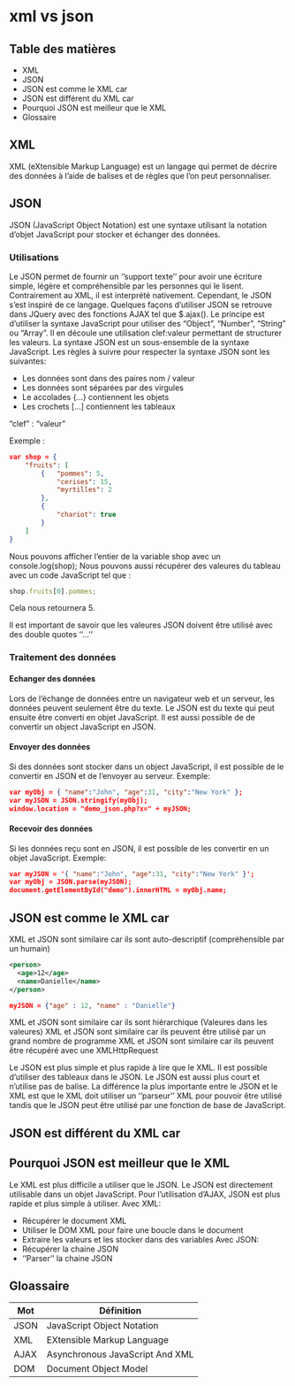 # xml vs json

## Table des matières
- XML
- JSON
- JSON est comme le XML car
- JSON est différent du XML car
- Pourquoi JSON est meilleur que le XML
- Glossaire

## XML

XML (eXtensible Markup Language) est un langage qui permet de décrire des données à l’aide de balises et de règles que l’on peut personnaliser.

## JSON

JSON (JavaScript Object Notation) est une syntaxe utilisant la notation d’objet JavaScript pour stocker et échanger des données.

### Utilisations

Le JSON permet de fournir un ‘’support texte’’ pour avoir une écriture simple, légère et compréhensible par les personnes qui le lisent. Contrairement au XML, il est interprété nativement. Cependant, le JSON s’est inspiré de ce langage. 
Quelques façons d’utiliser JSON se retrouve dans JQuery avec des fonctions AJAX tel que $.ajax().
Le principe est d’utiliser la syntaxe JavaScript pour utiliser des “Object”, “Number”, “String” ou  “Array”. Il en découle une utilisation clef:valeur permettant de structurer les valeurs.
La syntaxe JSON est un sous-ensemble de la syntaxe JavaScript.
Les règles à suivre pour respecter la syntaxe JSON sont les suivantes:
- Les données sont dans des paires nom / valeur
- Les données sont séparées par des virgules
- Le accolades {...} contiennent les objets
- Les crochets [...] contiennent les tableaux

“clef” : “valeur”

Exemple :

```json
var shop = {
	"fruits": [
		{	"pommes": 5,
			"cerises": 15,
			"myrtilles": 2
		},
		{
			"chariot": true
		}
	]
}

```

Nous pouvons afficher l’entier de la variable shop avec un console.log(shop);
Nous pouvons aussi récupérer des valeures du tableau avec un code JavaScript tel que :

```javascript
shop.fruits[0].pommes; 
```
Cela nous retournera 5.

Il est important de savoir que les valeures JSON doivent être utilisé avec des double quotes ‘’...’’

### Traitement des données

#### Echanger des données

Lors de l’échange de données entre un navigateur web et un serveur, les données peuvent seulement être du texte. Le JSON est du texte qui peut ensuite être converti en objet JavaScript. Il est aussi possible de de convertir un object JavaScript en JSON.

#### Envoyer des données

Si des données sont stocker dans un object JavaScript, il est possible de le convertir en JSON et de l’envoyer au serveur.
Exemple:

```json
var myObj = { "name":"John", "age":31, "city":"New York" };
var myJSON = JSON.stringify(myObj);
window.location = "demo_json.php?x=" + myJSON; 
```

#### Recevoir des données

Si les données reçu sont en JSON, il est possible de les convertir en un objet JavaScript.
Exemple:

```json
var myJSON = '{ "name":"John", "age":31, "city":"New York" }';
var myObj = JSON.parse(myJSON);
document.getElementById("demo").innerHTML = myObj.name; 
```

## JSON est comme le XML car

XML et JSON sont similaire car ils sont auto-descriptif (compréhensible par un humain) 
```xml
<person> 
  <age>12</age> 
  <name>Danielle</name> 
</person>
```
```json
myJSON = {"age" : 12, "name" : "Danielle"}
```

XML et JSON sont similaire car ils sont hiérarchique (Valeures dans les valeures)
XML et JSON sont similaire car ils peuvent être utilisé par un grand nombre de programme
XML et JSON sont similaire car ils peuvent être récupéré avec une XMLHttpRequest

Le JSON est plus simple et plus rapide à lire que le XML. Il est possible d’utiliser des tableaux dans le JSON. Le JSON est aussi plus court et n’utilise pas de balise. La différence la plus importante entre le JSON et le XML est que le XML doit utiliser un ‘’parseur’’ XML pour pouvoir être utilisé tandis que le JSON peut être utilisé par une fonction de base de JavaScript.

## JSON est différent du XML car

## Pourquoi JSON est meilleur que le XML

Le XML est plus difficile a utiliser que le JSON. Le JSON est directement utilisable dans un objet JavaScript.
Pour l’utilisation d’AJAX, JSON est plus rapide et plus simple à utiliser.
Avec XML:
- Récupérer le document XML
- Utiliser le DOM XML pour faire une boucle dans le document
- Extraire les valeurs et les stocker dans des variables
Avec JSON:
- Récupérer la chaine JSON
- ‘’Parser’’ la chaine JSON

## Gloassaire 

| Mot   | Définition                        |
|-------|-----------------------------------|
| JSON  | JavaScript Object Notation        |
| XML   | EXtensible Markup Language        |
| AJAX  | Asynchronous JavaScript And XML   |
| DOM   | Document Object Model             |
